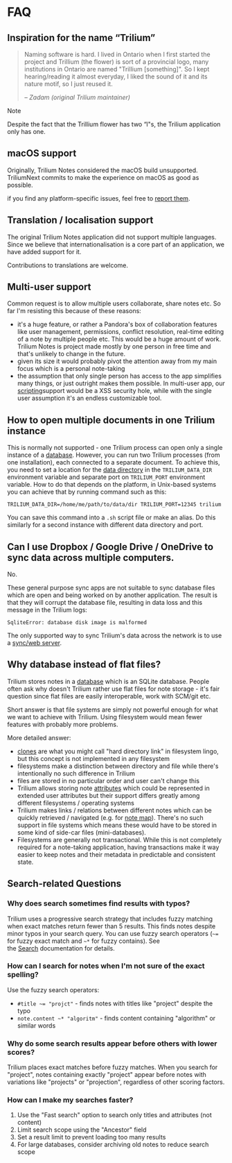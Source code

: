 # FAQ
## Inspiration for the name “Trilium”

> Naming software is hard. I lived in Ontario when I first started the project and Trillium (the flower) is sort of a provincial logo, many institutions in Ontario are named "Trillium \[something\]". So I kept hearing/reading it almost everyday, I liked the sound of it and its nature motif, so I just reused it.
> 
> _– Zadam (original Trilium maintainer)_

> [!NOTE]
> Despite the fact that the Trillium flower has two “l"s, the Trilium application only has one.

## macOS support

Originally, Trilium Notes considered the macOS build unsupported. TriliumNext commits to make the experience on macOS as good as possible.

if you find any platform-specific issues, feel free to [report them](Troubleshooting/Reporting%20issues.md).

## Translation / localisation support

The original Trilium Notes application did not support multiple languages. Since we believe that internationalisation is a core part of an application, we have added support for it.

Contributions to translations are welcome.

## Multi-user support

Common request is to allow multiple users collaborate, share notes etc. So far I'm resisting this because of these reasons:

*   it's a huge feature, or rather a Pandora's box of collaboration features like user management, permissions, conflict resolution, real-time editing of a note by multiple people etc. This would be a huge amount of work. Trilium Notes is project made mostly by one person in free time and that's unlikely to change in the future.
*   given its size it would probably pivot the attention away from my main focus which is a personal note-taking
*   the assumption that only single person has access to the app simplifies many things, or just outright makes them possible. In multi-user app, our [scripting](Scripting.md)support would be a XSS security hole, while with the single user assumption it's an endless customizable tool.

## How to open multiple documents in one Trilium instance

This is normally not supported - one Trilium process can open only a single instance of a [database](Advanced%20Usage/Database.md). However, you can run two Trilium processes (from one installation), each connected to a separate document. To achieve this, you need to set a location for the [data directory](Installation%20%26%20Setup/Data%20directory.md) in the `TRILIUM_DATA_DIR` environment variable and separate port on `TRILIUM_PORT` environment variable. How to do that depends on the platform, in Unix-based systems you can achieve that by running command such as this:

```
TRILIUM_DATA_DIR=/home/me/path/to/data/dir TRILIUM_PORT=12345 trilium 
```

You can save this command into a `.sh` script file or make an alias. Do this similarly for a second instance with different data directory and port.

## Can I use Dropbox / Google Drive / OneDrive to sync data across multiple computers.

No.

These general purpose sync apps are not suitable to sync database files which are open and being worked on by another application. The result is that they will corrupt the database file, resulting in data loss and this message in the Trilium logs:

```
SqliteError: database disk image is malformed
```

The only supported way to sync Trilium's data across the network is to use a [sync/web server](Installation%20%26%20Setup/Synchronization.md).

## Why database instead of flat files?

Trilium stores notes in a [database](Advanced%20Usage/Database.md) which is an SQLite database. People often ask why doesn't Trilium rather use flat files for note storage - it's fair question since flat files are easily interoperable, work with SCM/git etc.

Short answer is that file systems are simply not powerful enough for what we want to achieve with Trilium. Using filesystem would mean fewer features with probably more problems.

More detailed answer:

*   [clones](Basic%20Concepts%20and%20Features/Notes/Cloning%20Notes.md) are what you might call "hard directory link" in filesystem lingo, but this concept is not implemented in any filesystem
*   filesystems make a distinction between directory and file while there's intentionally no such difference in Trilium
*   files are stored in no particular order and user can't change this
*   Trilium allows storing note [attributes](Advanced%20Usage/Attributes.md) which could be represented in extended user attributes but their support differs greatly among different filesystems / operating systems
*   Trilium makes links / relations between different notes which can be quickly retrieved / navigated (e.g. for [note map](Advanced%20Usage/Note%20Map%20\(Link%20map%2C%20Tree%20map\).md)). There's no such support in file systems which means these would have to be stored in some kind of side-car files (mini-databases).
*   Filesystems are generally not transactional. While this is not completely required for a note-taking application, having transactions make it way easier to keep notes and their metadata in predictable and consistent state.

## Search-related Questions

### Why does search sometimes find results with typos?

Trilium uses a progressive search strategy that includes fuzzy matching when exact matches return fewer than 5 results. This finds notes despite minor typos in your search query. You can use fuzzy search operators (`~=` for fuzzy exact match and `~*` for fuzzy contains). See the <a class="reference-link" href="Basic%20Concepts%20and%20Features/Navigation/Search.md">Search</a> documentation for details.

### How can I search for notes when I'm not sure of the exact spelling?

Use the fuzzy search operators:

*   `#title ~= "projct"` - finds notes with titles like "project" despite the typo
*   `note.content ~* "algoritm"` - finds content containing "algorithm" or similar words

### Why do some search results appear before others with lower scores?

Trilium places exact matches before fuzzy matches. When you search for "project", notes containing exactly "project" appear before notes with variations like "projects" or "projection", regardless of other scoring factors.

### How can I make my searches faster?

1.  Use the "Fast search" option to search only titles and attributes (not content)
2.  Limit search scope using the "Ancestor" field
3.  Set a result limit to prevent loading too many results
4.  For large databases, consider archiving old notes to reduce search scope